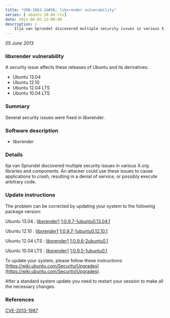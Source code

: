 ```yaml
---
title: "USN-1863-1&#58; libxrender vulnerability"
series: [ ubuntu-10.04-lts]
date: 2013-06-05 12:00:00
description: |
    Ilja van Sprundel discovered multiple security issues in various X.org libraries and components. An attacker could use these issues to cause applications to crash, resulting in a denial of service, or possibly execute arbitrary code. 
--- 
```

 
 

*05 June 2013*

### libxrender vulnerability

A security issue affects these releases of Ubuntu and its derivatives:

* Ubuntu 13.04
* Ubuntu 12.10
* Ubuntu 12.04 LTS
* Ubuntu 10.04 LTS

### Summary

Several security issues were fixed in libxrender. 

### Software description

* libxrender 

### Details

Ilja van Sprundel discovered multiple security issues in various X.org libraries and components. An attacker could use these issues to cause applications to crash, resulting in a denial of service, or possibly execute arbitrary code. 

### Update instructions

The problem can be corrected by updating your system to the following package version:

Ubuntu 13.04
 : [libxrender1](https://launchpad.net/ubuntu/+source/libxrender) <span> [1:0.9.7-1ubuntu0.13.04.1](https://launchpad.net/ubuntu/+source/libxrender/1:0.9.7-1ubuntu0.13.04.1) </span> 

Ubuntu 12.10
 : [libxrender1](https://launchpad.net/ubuntu/+source/libxrender) <span> [1:0.9.7-1ubuntu0.12.10.1](https://launchpad.net/ubuntu/+source/libxrender/1:0.9.7-1ubuntu0.12.10.1) </span> 

Ubuntu 12.04 LTS
 : [libxrender1](https://launchpad.net/ubuntu/+source/libxrender) <span> [1:0.9.6-2ubuntu0.1](https://launchpad.net/ubuntu/+source/libxrender/1:0.9.6-2ubuntu0.1) </span> 

Ubuntu 10.04 LTS
 : [libxrender1](https://launchpad.net/ubuntu/+source/libxrender) <span> [1:0.9.5-1ubuntu0.1](https://launchpad.net/ubuntu/+source/libxrender/1:0.9.5-1ubuntu0.1) </span> 

To update your system, please follow these instructions: [https://wiki.ubuntu.com/Security/Upgrades](https://wiki.ubuntu.com/Security/Upgrades).

After a standard system update you need to restart your session to make all the necessary changes. 

### References

 
 [CVE-2013-1987](http://people.ubuntu.com/~ubuntu-security/cve/CVE-2013-1987)
 

